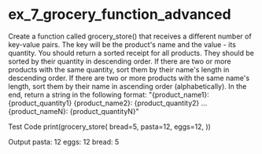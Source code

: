 # ex_7_grocery_function_advanced
Create a function called grocery_store() that receives a different number of key-value pairs. The key will be the product's name and the value - its quantity. 
You should return a sorted receipt for all products. They should be sorted by their quantity in descending order. If there are two or more products with the same quantity, sort them by their name's length in descending order. If there are two or more products with the same name's length, sort them by their name in ascending order (alphabetically). In the end, return a string in the following format:
"{product_name1}: {product_quantity1}
{product_name2}: {product_quantity2}
…
{product_nameN}: {product_quantityN}"

Test Code
print(grocery_store(
    bread=5,
    pasta=12,
    eggs=12,
))

Output
pasta: 12
eggs: 12
bread: 5
